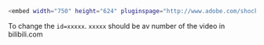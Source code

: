 ```bash
<embed width="750" height="624" pluginspage="http://www.adobe.com/shockwave/download/download.cgi?P1_Prod_Version=ShockwaveFlash" src="http://share.acg.tv/flash.swf?aid=xxxxx&amp;page=1" type="application/x-shockwave-flash" quality="high" wmode="transparent" menu="false" allowfullscreen="true" flashvars="autostart=false">
```

To change the `id=xxxxx`.
`xxxxx` should be av number of the video in bilibili.com

